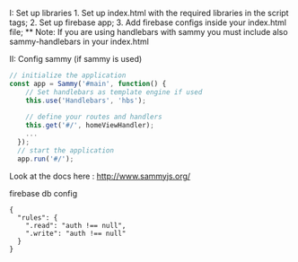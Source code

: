 I: Set up libraries
    1. Set up index.html with the required libraries in the script tags;
    2. Set up firebase app;
    3. Add firebase configs inside your index.html file;
 ** Note: If you are using handlebars with sammy you must include also sammy-handlebars in your index.html

II: Config sammy (if sammy is used)

```js
// initialize the application
const app = Sammy('#main', function() {
    // Set handlebars as template engine if used
    this.use('Handlebars', 'hbs');
  
    // define your routes and handlers
    this.get('#/', homeViewHandler);
    ...
  });
  // start the application
  app.run('#/');

```
Look at the docs here : http://www.sammyjs.org/


firebase db config
```
{
  "rules": {
    ".read": "auth !== null",
    ".write": "auth !== null"
  }
}
```